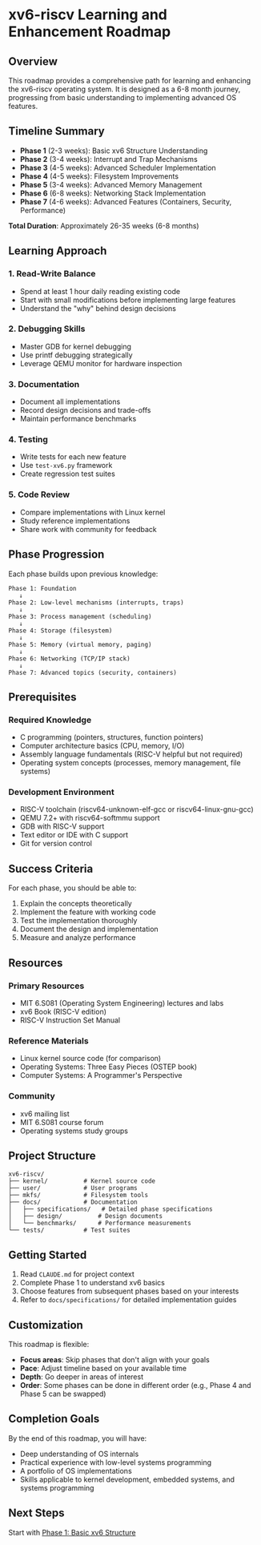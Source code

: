 # xv6-riscv Learning and Enhancement Roadmap

## Overview

This roadmap provides a comprehensive path for learning and enhancing the xv6-riscv operating system. It is designed as a 6-8 month journey, progressing from basic understanding to implementing advanced OS features.

## Timeline Summary

- **Phase 1** (2-3 weeks): Basic xv6 Structure Understanding
- **Phase 2** (3-4 weeks): Interrupt and Trap Mechanisms
- **Phase 3** (4-5 weeks): Advanced Scheduler Implementation
- **Phase 4** (4-5 weeks): Filesystem Improvements
- **Phase 5** (3-4 weeks): Advanced Memory Management
- **Phase 6** (6-8 weeks): Networking Stack Implementation
- **Phase 7** (4-6 weeks): Advanced Features (Containers, Security, Performance)

**Total Duration**: Approximately 26-35 weeks (6-8 months)

## Learning Approach

### 1. Read-Write Balance
- Spend at least 1 hour daily reading existing code
- Start with small modifications before implementing large features
- Understand the "why" behind design decisions

### 2. Debugging Skills
- Master GDB for kernel debugging
- Use printf debugging strategically
- Leverage QEMU monitor for hardware inspection

### 3. Documentation
- Document all implementations
- Record design decisions and trade-offs
- Maintain performance benchmarks

### 4. Testing
- Write tests for each new feature
- Use `test-xv6.py` framework
- Create regression test suites

### 5. Code Review
- Compare implementations with Linux kernel
- Study reference implementations
- Share work with community for feedback

## Phase Progression

Each phase builds upon previous knowledge:

```
Phase 1: Foundation
   ↓
Phase 2: Low-level mechanisms (interrupts, traps)
   ↓
Phase 3: Process management (scheduling)
   ↓
Phase 4: Storage (filesystem)
   ↓
Phase 5: Memory (virtual memory, paging)
   ↓
Phase 6: Networking (TCP/IP stack)
   ↓
Phase 7: Advanced topics (security, containers)
```

## Prerequisites

### Required Knowledge
- C programming (pointers, structures, function pointers)
- Computer architecture basics (CPU, memory, I/O)
- Assembly language fundamentals (RISC-V helpful but not required)
- Operating system concepts (processes, memory management, file systems)

### Development Environment
- RISC-V toolchain (riscv64-unknown-elf-gcc or riscv64-linux-gnu-gcc)
- QEMU 7.2+ with riscv64-softmmu support
- GDB with RISC-V support
- Text editor or IDE with C support
- Git for version control

## Success Criteria

For each phase, you should be able to:
1. Explain the concepts theoretically
2. Implement the feature with working code
3. Test the implementation thoroughly
4. Document the design and implementation
5. Measure and analyze performance

## Resources

### Primary Resources
- MIT 6.S081 (Operating System Engineering) lectures and labs
- xv6 Book (RISC-V edition)
- RISC-V Instruction Set Manual

### Reference Materials
- Linux kernel source code (for comparison)
- Operating Systems: Three Easy Pieces (OSTEP book)
- Computer Systems: A Programmer's Perspective

### Community
- xv6 mailing list
- MIT 6.S081 course forum
- Operating systems study groups

## Project Structure

```
xv6-riscv/
├── kernel/          # Kernel source code
├── user/            # User programs
├── mkfs/            # Filesystem tools
├── docs/            # Documentation
│   ├── specifications/   # Detailed phase specifications
│   ├── design/          # Design documents
│   └── benchmarks/      # Performance measurements
└── tests/           # Test suites
```

## Getting Started

1. Read `CLAUDE.md` for project context
2. Complete Phase 1 to understand xv6 basics
3. Choose features from subsequent phases based on your interests
4. Refer to `docs/specifications/` for detailed implementation guides

## Customization

This roadmap is flexible:
- **Focus areas**: Skip phases that don't align with your goals
- **Pace**: Adjust timeline based on your available time
- **Depth**: Go deeper in areas of interest
- **Order**: Some phases can be done in different order (e.g., Phase 4 and Phase 5 can be swapped)

## Completion Goals

By the end of this roadmap, you will have:
- Deep understanding of OS internals
- Practical experience with low-level systems programming
- A portfolio of OS implementations
- Skills applicable to kernel development, embedded systems, and systems programming

## Next Steps

Start with [Phase 1: Basic xv6 Structure](spec/phase1-basic-structure.md)
